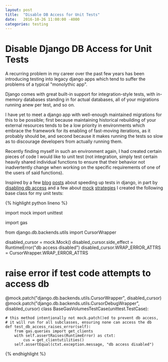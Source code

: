 ```yaml
---
layout: post
title:  "Disable DB Access for Unit Tests"
date:   2016-10-26 11:00:00 -4000
categories: testing
---
```


# Disable Django DB Access for Unit Tests

A recurring problem in my career over the past few years has been introducing
testing into legacy django apps which tend to suffer the problems of a typical
"monolythic app".

Django comes with great built-in support for integration-style tests, with
in-memory databases standing in for actual databases, all of your migrations
running anew per test, and so on.

I have yet to meet a django app with well-enough maintained migrations for
this to be possible; first because maintaining historical rebuilding of your
external resources tends to be a low priority in environments which embrace
the framework for its enabling of fast-moving iterations, as it probably
should be, and second because it makes running the tests so slow as to
discourage developers from actually running them.

Recently finding myself in such an environment again, I had created certain
pieces of code I would like to unit test (not integration, simply test certain
heavily shared individual functions to ensure that their behavior not
inadvertently change when working on the specific requirements of one of the
users of said functions).

Inspired by a few
[blog](http://blog.celerity.com/how-to-write-speedy-unit-tests-in-django-part-1-the-basics)
[posts](http://blog.celerity.com/unit-testing-django-fake-it-til-you-make-it)
about speeding up tests in django, in part by
[disabling db access](http://codeinthehole.com/writing/disable-database-access-when-writing-unit-tests-in-django/)
and a few about
[mock](http://www.mattjmorrison.com/2011/09/mocking-django.html)
[strategies](https://www.toptal.com/python/an-introduction-to-mocking-in-python)
I created the following base class for my unit tests:

{% highlight python lineno %}

import mock
import unittest

import gas

from django.db.backends.utils import CursorWrapper

disabled_cursor = mock.Mock()
disabled_cursor.side_effect = RuntimeError("db access disabled")
disabled_cursor.WRAP_ERROR_ATTRS = CursorWrapper.WRAP_ERROR_ATTRS

# raise error if test code attempts to access db
@mock.patch("django.db.backends.utils.CursorWrapper", disabled_cursor)
@mock.patch("django.db.backends.utils.CursorDebugWrapper", disabled_cursor)
class BaseGasVolumesTestCase(unittest.TestCase):

    # this method intentionally not mock.patch()ed to prevent db access,
    # it will run for all subclasses, ensuring none can access the db
    def test_db_access_raises_error(self):
        from gas.queries import get_clients
        with self.assertRaises(RuntimeError) as ctxt:
            cus = get_clientutilities()
        self.assertEqual(ctxt.exception.message, "db access disabled")

{% endhighlight %}


